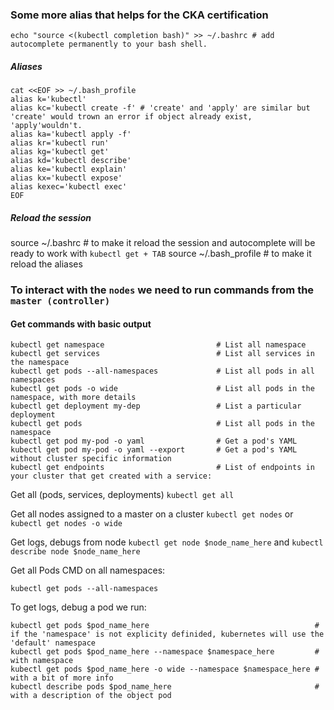 ### Some more alias that helps for the CKA certification
```
echo "source <(kubectl completion bash)" >> ~/.bashrc # add autocomplete permanently to your bash shell.
```

##### Aliases
```
cat <<EOF >> ~/.bash_profile
alias k='kubectl'
alias kc='kubectl create -f' # 'create' and 'apply' are similar but 'create' would trown an error if object already exist, 'apply'wouldn't.
alias ka='kubectl apply -f'
alias kr='kubectl run'
alias kg='kubectl get'
alias kd='kubectl describe'
alias ke='kubectl explain'
alias kx='kubectl expose'
alias kexec='kubectl exec'
EOF
```

##### Reload the session
source ~/.bashrc # to make it reload the session and autocomplete will be ready to work with `kubectl get + TAB`
source ~/.bash_profile # to make it reload the aliases


### To interact with the `nodes` we need to run commands from the `master (controller)`
#### Get commands with basic output
```
kubectl get namespace                         # List all namespace 
kubectl get services                          # List all services in the namespace
kubectl get pods --all-namespaces             # List all pods in all namespaces
kubectl get pods -o wide                      # List all pods in the namespace, with more details
kubectl get deployment my-dep                 # List a particular deployment
kubectl get pods                              # List all pods in the namespace
kubectl get pod my-pod -o yaml                # Get a pod's YAML
kubectl get pod my-pod -o yaml --export       # Get a pod's YAML without cluster specific information
kubectl get endpoints                         # List of endpoints in your cluster that get created with a service:

```

Get all (pods, services, deployments) `kubectl get all`

Get all nodes assigned to a master on a cluster `kubectl get nodes` or `kubectl get nodes -o wide`

Get logs, debugs from node `kubectl get node $node_name_here` and  `kubectl describe node $node_name_here`

Get all Pods CMD on all namespaces:
```
kubectl get pods --all-namespaces
```

To get logs, debug a pod we run:
```
kubectl get pods $pod_name_here                                     # if the 'namespace' is not explicity definided, kubernetes will use the 'default' namespace
kubectl get pods $pod_name_here --namespace $namespace_here         # with namespace 
kubectl get pods $pod_name_here -o wide --namespace $namespace_here # with a bit of more info
kubectl describe pods $pod_name_here                                # with a description of the object pod
```


